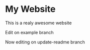 # My Website

This is a realy awesome website

Edit on example branch

Now editing on update-readme branch
